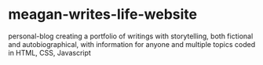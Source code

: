 # meagan-writes-life-website
personal-blog
creating a portfolio of writings with storytelling, both fictional and autobiographical, with information for anyone and multiple topics
coded in HTML, CSS, Javascript
